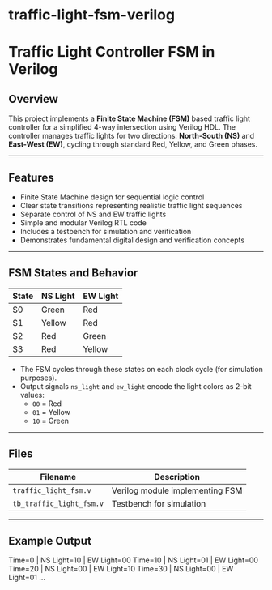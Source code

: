 # traffic-light-fsm-verilog
# Traffic Light Controller FSM in Verilog

## Overview
This project implements a **Finite State Machine (FSM)** based traffic light controller for a simplified 4-way intersection using Verilog HDL. The controller manages traffic lights for two directions: **North-South (NS)** and **East-West (EW)**, cycling through standard Red, Yellow, and Green phases.

---

## Features
- Finite State Machine design for sequential logic control
- Clear state transitions representing realistic traffic light sequences
- Separate control of NS and EW traffic lights
- Simple and modular Verilog RTL code
- Includes a testbench for simulation and verification
- Demonstrates fundamental digital design and verification concepts

---

## FSM States and Behavior

| State | NS Light | EW Light |
|-------|----------|----------|
| S0    | Green    | Red      |
| S1    | Yellow   | Red      |
| S2    | Red      | Green    |
| S3    | Red      | Yellow   |

- The FSM cycles through these states on each clock cycle (for simulation purposes).
- Output signals `ns_light` and `ew_light` encode the light colors as 2-bit values:
  - `00` = Red
  - `01` = Yellow
  - `10` = Green

---

## Files

| Filename                | Description                          |
|-------------------------|------------------------------------|
| `traffic_light_fsm.v`   | Verilog module implementing FSM    |
| `tb_traffic_light_fsm.v`| Testbench for simulation            |

---

## Example Output
Time=0  | NS Light=10 | EW Light=00
Time=10 | NS Light=01 | EW Light=00
Time=20 | NS Light=00 | EW Light=10
Time=30 | NS Light=00 | EW Light=01
...

